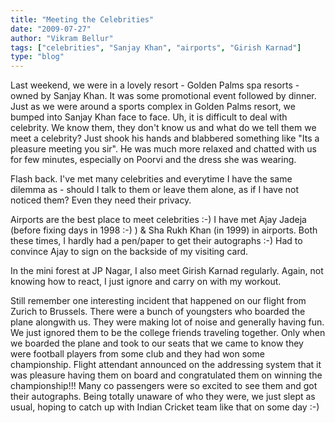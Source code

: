 ```yaml
---
title: "Meeting the Celebrities"
date: "2009-07-27"
author: "Vikram Bellur"
tags: ["celebrities", "Sanjay Khan", "airports", "Girish Karnad"]
type: "blog"
---
```


Last weekend, we were in a lovely resort - Golden Palms spa resorts - owned by Sanjay Khan. It was some promotional event followed by dinner. Just as we were around a sports complex in Golden Palms resort, we bumped into Sanjay Khan face to face. Uh, it is difficult to deal with celebrity. We know them, they don't know us and what do we tell them we meet a celebrity? Just shook his hands and blabbered something like "Its a pleasure meeting you sir". He was much more relaxed and chatted with us for few minutes, especially on Poorvi and the dress she was wearing.

Flash back. I've met many celebrities and everytime I have the same dilemma as - should I talk to them or leave them alone, as if I have not noticed them? Even they need their privacy.

Airports are the best place to meet celebrities :-) I have met Ajay Jadeja (before fixing days in 1998 :-) ) & Sha Rukh Khan (in 1999) in airports. Both these times, I hardly had a pen/paper to get their autographs :-) Had to convince Ajay to sign on the backside of my visiting card.

In the mini forest at JP Nagar, I also meet Girish Karnad regularly. Again, not knowing how to react, I just ignore and carry on with my workout.

Still remember one interesting incident that happened on our flight from Zurich to Brussels. There were a bunch of youngsters who boarded the plane alongwith us. They were making lot of noise and generally having fun. We just ignored them to be the college friends traveling together. Only when we boarded the plane and took to our seats that we came to know they were football players from some club and they had won some championship. Flight attendant announced on the addressing system that it was pleasure having them on board and congratulated them on winning the championship!!! Many co passengers were so excited to see them and got their autographs. Being totally unaware of who they were, we just slept as usual, hoping to catch up with Indian Cricket team like that on some day :-)
